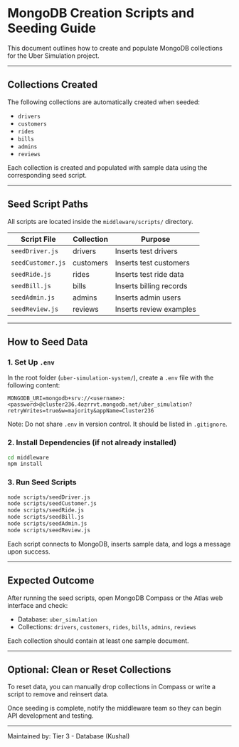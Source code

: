 # MongoDB Creation Scripts and Seeding Guide

This document outlines how to create and populate MongoDB collections for the Uber Simulation project.

---

## Collections Created
The following collections are automatically created when seeded:

- `drivers`
- `customers`
- `rides`
- `bills`
- `admins`
- `reviews`

Each collection is created and populated with sample data using the corresponding seed script.

---

## Seed Script Paths

All scripts are located inside the `middleware/scripts/` directory.

| Script File            | Collection  | Purpose                  |
|------------------------|-------------|--------------------------|
| `seedDriver.js`        | drivers     | Inserts test drivers     |
| `seedCustomer.js`      | customers   | Inserts test customers   |
| `seedRide.js`          | rides       | Inserts test ride data   |
| `seedBill.js`          | bills       | Inserts billing records  |
| `seedAdmin.js`         | admins      | Inserts admin users      |
| `seedReview.js`        | reviews     | Inserts review examples  |

---

## How to Seed Data

### 1. Set Up `.env`

In the root folder (`uber-simulation-system/`), create a `.env` file with the following content:

```env
MONGODB_URI=mongodb+srv://<username>:<password>@cluster236.4ozrrvt.mongodb.net/uber_simulation?retryWrites=true&w=majority&appName=Cluster236
```

Note: Do not share `.env` in version control. It should be listed in `.gitignore`.

### 2. Install Dependencies (if not already installed)

```bash
cd middleware
npm install
```

### 3. Run Seed Scripts

```bash
node scripts/seedDriver.js
node scripts/seedCustomer.js
node scripts/seedRide.js
node scripts/seedBill.js
node scripts/seedAdmin.js
node scripts/seedReview.js
```

Each script connects to MongoDB, inserts sample data, and logs a message upon success.

---

## Expected Outcome

After running the seed scripts, open MongoDB Compass or the Atlas web interface and check:

- Database: `uber_simulation`
- Collections: `drivers`, `customers`, `rides`, `bills`, `admins`, `reviews`

Each collection should contain at least one sample document.

---

## Optional: Clean or Reset Collections

To reset data, you can manually drop collections in Compass or write a script to remove and reinsert data.

Once seeding is complete, notify the middleware team so they can begin API development and testing.

---

Maintained by: Tier 3 - Database (Kushal)

